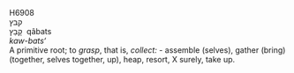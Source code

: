 <body>
  <p>H6908<br>  קבץ  <br> קָבַץ  ‎  qâbats  <br><i>kaw-bats‘ </i><br>A primitive root; to <i>grasp</i>, that is, <i>collect: - </i>assemble (selves), gather (bring) (together, selves together, up), heap, resort, X surely, take up.<br></p>
 </body>